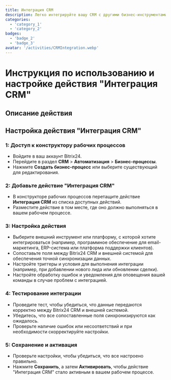 ```yaml
---
title: Интеграция CRM
description: Легко интегрируйте вашу CRM с другими бизнес-инструментами.
categories: 
  - 'category_1'
  - 'category_2'
badges: 
  - 'badge_2'
  - 'badge_3'
avatar: '/activities/CRMIntegration.webp'
---
```

# Инструкция по использованию и настройке действия "Интеграция CRM"

## Описание действия

## **Настройка действия "Интеграция CRM"**

### 1: Доступ к конструктору рабочих процессов
- Войдите в ваш аккаунт Bitrix24.
- Перейдите в раздел **CRM** > **Автоматизация** > **Бизнес-процессы**.
- Нажмите **Создать бизнес-процесс** или выберите существующий для редактирования.

### 2: Добавьте действие "Интеграция CRM"
- В конструкторе рабочих процессов перетащите действие **Интеграция CRM** из списка доступных действий.
- Разместите действие в том месте, где оно должно выполняться в вашем рабочем процессе.

### 3: Настройка действия
- Выберите внешний инструмент или платформу, с которой хотите интегрироваться (например, программное обеспечение для email-маркетинга, ERP-система или платформа поддержки клиентов).
- Сопоставьте поля между Bitrix24 CRM и внешней системой для обеспечения точной синхронизации данных.
- Настройте триггеры и условия для выполнения интеграции (например, при добавлении нового лида или обновлении сделки).
- Настройте обработку ошибок и уведомления для оповещения вашей команды в случае проблем с интеграцией.

### 4: Тестирование интеграции
- Проведите тест, чтобы убедиться, что данные передаются корректно между Bitrix24 CRM и внешней системой.
- Убедитесь, что все сопоставленные поля синхронизируются как ожидалось.
- Проверьте наличие ошибок или несоответствий и при необходимости скорректируйте настройки.

### 5: Сохранение и активация
- Проверьте настройки, чтобы убедиться, что все настроено правильно.
- Нажмите **Сохранить**, а затем **Активировать**, чтобы действие "Интеграция CRM" стало активным в вашем рабочем процессе.